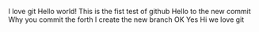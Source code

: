 I love git
Hello world!
This is the fist test of github
Hello to the new commit
Why you commit the forth 
I create the new branch
OK
Yes
Hi
we love git
